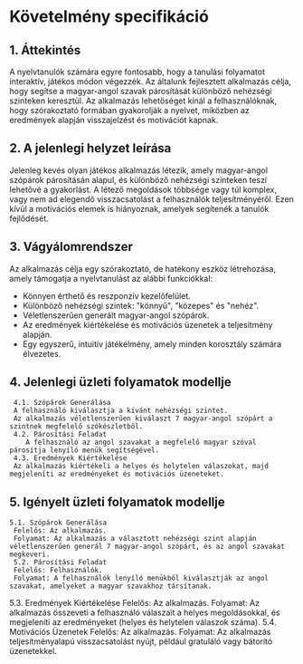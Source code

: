 # Követelmény specifikáció
## 1. Áttekintés
A nyelvtanulók számára egyre fontosabb, hogy a tanulási folyamatot interaktív, játékos módon végezzék. Az általunk fejlesztett alkalmazás célja, hogy segítse a magyar-angol szavak párosítását különböző nehézségi szinteken keresztül. Az alkalmazás lehetőséget kínál a felhasználóknak, hogy szórakoztató formában gyakorolják a nyelvet, miközben az eredmények alapján visszajelzést és motivációt kapnak.

## 2. A jelenlegi helyzet leírása
Jelenleg kevés olyan játékos alkalmazás létezik, amely magyar-angol szópárok párosításán alapul, és különböző nehézségi szinteken teszi lehetővé a gyakorlást. A létező megoldások többsége vagy túl komplex, vagy nem ad elegendő visszacsatolást a felhasználók teljesítményéről. Ezen kívül a motivációs elemek is hiányoznak, amelyek segítenék a tanulók fejlődését. 

## 3. Vágyálomrendszer
Az alkalmazás célja egy szórakoztató, de hatékony eszköz létrehozása, amely támogatja a nyelvtanulást az alábbi funkciókkal:
- Könnyen érthető és reszponzív kezelőfelület.
- Különböző nehézségi szintek: "könnyű", "közepes" és "nehéz".
- Véletlenszerűen generált magyar-angol szópárok.
- Az eredmények kiértékelése és motivációs üzenetek a teljesítmény alapján.
- Egy egyszerű, intuitív játékélmény, amely minden korosztály számára élvezetes.

## 4. Jelenlegi üzleti folyamatok modellje
	 4.1. Szópárok Generálása
   	 A felhasználó kiválasztja a kívánt nehézségi szintet.
   	 Az alkalmazás véletlenszerűen kiválaszt 7 magyar-angol szópárt a szintnek megfelelő szókészletből.
	 4.2. Párosítási Feladat
        A felhasználó az angol szavakat a megfelelő magyar szóval párosítja lenyíló menük segítségével.
	 4.3. Eredmények Kiértékelése
   	 Az alkalmazás kiértékeli a helyes és helytelen válaszokat, majd megjeleníti az eredményeket és motivációs üzeneteket.

## 5. Igényelt üzleti folyamatok modellje
 	5.1. Szópárok Generálása
   	 Felelős: Az alkalmazás.
   	 Folyamat: Az alkalmazás a választott nehézségi szint alapján véletlenszerűen generál 7 magyar-angol szópárt, és az angol szavakat 	 megkeveri.
	 5.2. Párosítási Feladat
   	 Felelős: Felhasználók.
   	 Folyamat: A felhasználók lenyíló menükből kiválasztják az angol szavakat, amelyeket a magyar szavakhoz társítanak.
5.3. Eredmények Kiértékelése
   	 Felelős: Az alkalmazás.
   	 Folyamat: Az alkalmazás összeveti a felhasználó válaszait a helyes megoldásokkal, és megjeleníti az eredményeket (helyes és 	 	 helytelen válaszok száma).
	 5.4. Motivációs Üzenetek
   	 Felelős: Az alkalmazás.
   	 Folyamat: Az alkalmazás teljesítményalapú visszacsatolást nyújt, például gratuláló vagy bátorító üzenetekkel.

